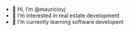 - 👋 Hi, I’m @mauricioyj
- 👀 I’m interested in real estate development
- 🌱 I’m currently learning software developent

<!---
mauricioyj/mauricioyj is a ✨ special ✨ repository because its `README.md` (this file) appears on your GitHub profile.
You can click the Preview link to take a look at your changes.
--->
